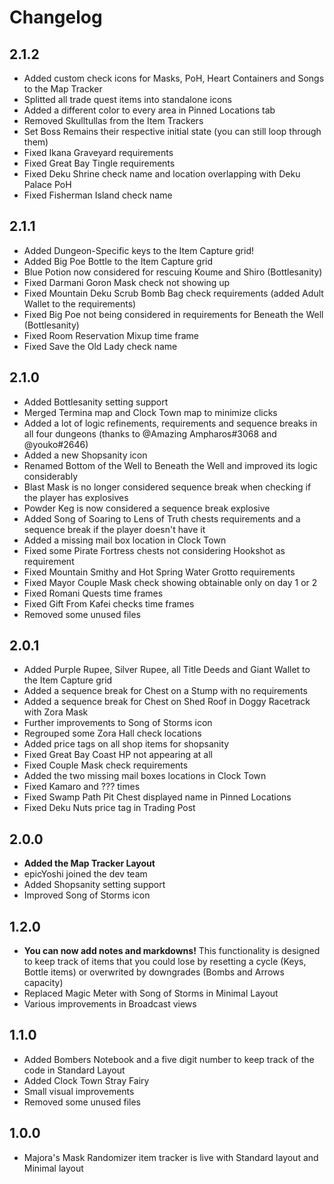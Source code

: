 # Changelog

## 2.1.2

* Added custom check icons for Masks, PoH, Heart Containers and Songs to the Map Tracker
* Splitted all trade quest items into standalone icons
* Added a different color to every area in Pinned Locations tab
* Removed Skulltullas from the Item Trackers
* Set Boss Remains their respective initial state (you can still loop through them)
* Fixed Ikana Graveyard requirements
* Fixed Great Bay Tingle requirements
* Fixed Deku Shrine check name and location overlapping with Deku Palace PoH
* Fixed Fisherman Island check name

## 2.1.1

* Added Dungeon-Specific keys to the Item Capture grid!
* Added Big Poe Bottle to the Item Capture grid
* Blue Potion now considered for rescuing Koume and Shiro (Bottlesanity)
* Fixed Darmani Goron Mask check not showing up
* Fixed Mountain Deku Scrub Bomb Bag check requirements (added Adult Wallet to the requirements)
* Fixed Big Poe not being considered in requirements for Beneath the Well (Bottlesanity)
* Fixed Room Reservation Mixup time frame
* Fixed Save the Old Lady check name

## 2.1.0

* Added Bottlesanity setting support
* Merged Termina map and Clock Town map to minimize clicks
* Added a lot of logic refinements, requirements and sequence breaks in all four dungeons (thanks to @Amazing Ampharos#3068 and @youko#2646)
* Added a new Shopsanity icon
* Renamed Bottom of the Well to Beneath the Well and improved its logic considerably
* Blast Mask is no longer considered sequence break when checking if the player has explosives
* Powder Keg is now considered a sequence break explosive
* Added Song of Soaring to Lens of Truth chests requirements and a sequence break if the player doesn't have it
* Added a missing mail box location in Clock Town
* Fixed some Pirate Fortress chests not considering Hookshot as requirement
* Fixed Mountain Smithy and Hot Spring Water Grotto requirements
* Fixed Mayor Couple Mask check showing obtainable only on day 1 or 2
* Fixed Romani Quests time frames
* Fixed Gift From Kafei checks time frames
* Removed some unused files

## 2.0.1

* Added Purple Rupee, Silver Rupee, all Title Deeds and Giant Wallet to the Item Capture grid
* Added a sequence break for Chest on a Stump with no requirements
* Added a sequence break for Chest on Shed Roof in Doggy Racetrack with Zora Mask
* Further improvements to Song of Storms icon
* Regrouped some Zora Hall check locations
* Added price tags on all shop items for shopsanity
* Fixed Great Bay Coast HP not appearing at all
* Fixed Couple Mask check requirements
* Added the two missing mail boxes locations in Clock Town
* Fixed Kamaro and ??? times
* Fixed Swamp Path Pit Chest displayed name in Pinned Locations
* Fixed Deku Nuts price tag in Trading Post

## 2.0.0

* **Added the Map Tracker Layout**
* epicYoshi joined the dev team
* Added Shopsanity setting support
* Improved Song of Storms icon

## 1.2.0

* **You can now add notes and markdowns!** This functionality is designed to keep track of items that you could lose by resetting a cycle (Keys, Bottle items) or overwrited by downgrades (Bombs and Arrows capacity)
* Replaced Magic Meter with Song of Storms in Minimal Layout
* Various improvements in Broadcast views

## 1.1.0

* Added Bombers Notebook and a five digit number to keep track of the code in Standard Layout
* Added Clock Town Stray Fairy
* Small visual improvements
* Removed some unused files

## 1.0.0

* Majora's Mask Randomizer item tracker is live with Standard layout and Minimal layout